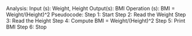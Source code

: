 
Analysis:
Input (s): Weight, Height
Output(s): BMI
Operation (s): BMI = Weight/(Height)^2
Pseudocode:
Step 1: Start
Step 2: Read the Weight
Step 3: Read the Height
Step 4: Compute BMI = Weight/(Height)^2 
Step 5: Print BMI
Step 6: Stop

